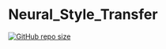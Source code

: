 # Neural_Style_Transfer

[![GitHub repo size](https://img.shields.io/github/repo-size/pcsingh/Neural_Style_Transfer?logo=github)](https://github.com/pcsingh/Neural_Style_Transfer/)
